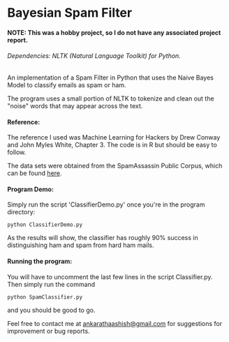 # Bayesian Spam Filter

#### NOTE: This was a hobby project, so I do not have any associated project report.

###### Dependencies: NLTK (Natural Language Toolkit) for Python.

An implementation of a Spam Filter in Python that uses the Naive Bayes Model to classify emails as spam or ham.

The program uses a small portion of NLTK to tokenize and clean out the "noise" words that may appear across the text.

#### Reference:

The reference I used was Machine Learning for Hackers by Drew Conway and John Myles White, Chapter 3. The code is in R but should be easy to follow.

The data sets were obtained from the SpamAssassin Public Corpus, which can be found [here](http://spamassassin.apache.org/old/publiccorpus/).

#### Program Demo:

Simply run the script 'ClassifierDemo.py' once you're in the program directory:

```
python ClassifierDemo.py
```

As the results will show, the classifier has roughly 90% success in distinguishing ham and spam from hard ham mails.

#### Running the program:

You will have to uncomment the last few lines in the script Classifier.py. Then simply run the command

```
python SpamClassifier.py
```

and you should be good to go.

Feel free to contact me at ankarathaashish@gmail.com for suggestions for improvement or bug reports.


